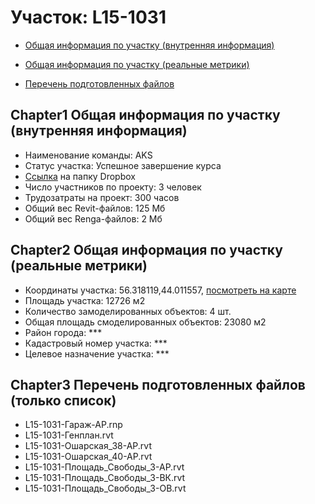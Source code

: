 # Участок: L15-1031

* [Общая информация по участку (внутренняя информация)](#Chapter1)

* [Общая информация по участку (реальные метрики)](#Chapter2)

* [Перечень подготовленных файлов](#Chapter3)

## <a id="test">Chapter1</a> Общая информация по участку (внутренняя информация)
+ Наименование команды: AKS
+ Статус участка: Успешное завершение курса
+ [Ссылка](https://www.dropbox.com/sh/wvvgv1nw1iqred9/AAAP1YHMkowlCtG4iZTbT8J6a/L15_1031?dl=0) на папку Dropbox
+ Число участников по проекту: 3 человек
+ Трудозатраты на проект: 300 часов
+ Общий вес Revit-файлов: 125 Мб
+ Общий вес Renga-файлов: 2 Мб
## <a id="test">Chapter2</a> Общая информация по участку (реальные метрики)
+ Координаты участка: 56.318119,44.011557, [посмотреть на карте]("yandex.ru/maps/47/nizhny-novgorod/?ll=56.318119%2C44.011557&z=19")
+ Площадь участка: 12726 м2
+ Количество замоделированных объектов: 4 шт.
+ Общая площадь смоделированных объектов: 23080 м2
+ Район города: *** 
+ Кадастровый номер участка: *** 
+ Целевое назначение участка: *** 
## <a id="test">Chapter3</a> Перечень подготовленных файлов (только список)
+ L15-1031-Гараж-АР.rnp
+ L15-1031-Генплан.rvt
+ L15-1031-Ошарская_38-АР.rvt
+ L15-1031-Ошарская_40-АР.rvt
+ L15-1031-Площадь_Свободы_3-АР.rvt
+ L15-1031-Площадь_Свободы_3-ВК.rvt
+ L15-1031-Площадь_Свободы_3-ОВ.rvt
